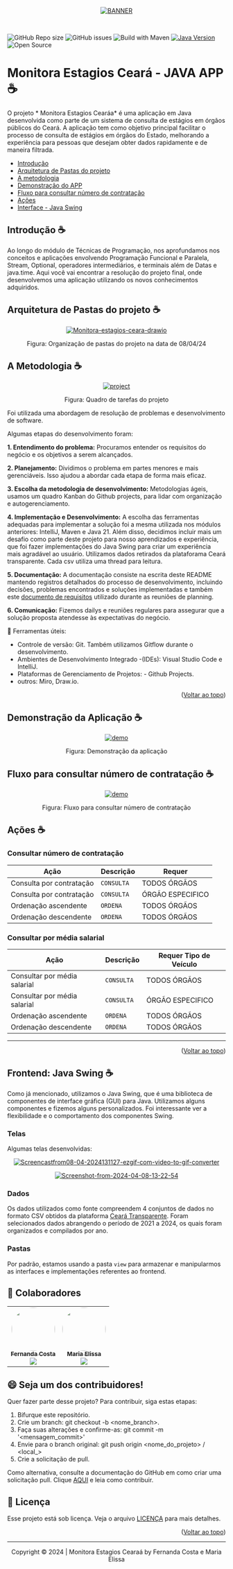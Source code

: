 <a name="readme-top"></a>

<p align="center">
   <a href="https://ibb.co/5x8R7VV"><img src="https://i.ibb.co/Kzqr1HH/BANNER.png" alt="BANNER" border="0"></a>
</p>
&nbsp;


![GitHub Repo size](https://img.shields.io/github/repo-size/fernandacostads/monitora-estagios-ceara)
![GitHub issues](https://img.shields.io/github/issues/fernandacostads/monitora-estagios-ceara)
![Build with Maven](https://img.shields.io/badge/Build%20with-Maven-brightblue)
[![Java Version](https://img.shields.io/badge/Java-21-red)](https://docs.oracle.com/javase/21/docs/api/)
![Open Source](https://img.shields.io/badge/Open%20Source-Yes-green)


# Monitora Estagios Ceará - JAVA APP ☕
O projeto * Monitora Estagios Cearáa* é uma aplicação em Java desenvolvida como parte de um sistema de consulta de estágios em órgãos públicos do Ceará. A aplicação tem como objetivo principal facilitar o processo de consulta de estágios em órgãos do Estado, melhorando a experiência para pessoas que desejam obter dados rapidamente e de maneira filtrada.

- <a href="#intro">Introdução</a>
- <a href="#arq">Arquitetura de Pastas do projeto</a>
- <a href="#meto">A metodologia</a>
- <a href="#demo">Demonstração do APP</a>
- <a href="#fluxo">Fluxo para consultar número de contratação</a>
- <a href="#acao">Ações</a>
- <a href="#front">Interface - Java Swing</a>


## Introdução ☕
<a name="intro"></a>
Ao longo do módulo de Técnicas de Programação, nos aprofundamos nos conceitos e aplicações envolvendo Programação Funcional e Paralela, Stream, Optional, operadores intermediários, e terminais além de Datas e java.time.
Aqui você vai encontrar a resolução do projeto final, onde desenvolvemos uma aplicação utilizando os novos conhecimentos adquiridos.

## Arquitetura de Pastas do projeto ☕
<p align="center">
   <a href="https://ibb.co/5kTD1x9"><img src="https://i.ibb.co/cwJ5yXv/Monitora-estagios-ceara-drawio.png" alt="Monitora-estagios-ceara-drawio" border="0"></a>
</p>
<p align="center"> Figura: Organização de pastas do projeto na data de 08/04/24</p>

## A Metodologia ☕
<a name="meto"></a>

<p align="center">
   <a href="https://ibb.co/NZJjLQs"><img src="https://i.ibb.co/bzCBrqP/project.gif" alt="project" border="0"></a>
</p>

<p align="center"> Figura: Quadro de tarefas do projeto</p>

Foi utilizada uma abordagem de resolução de problemas e desenvolvimento de software.

Algumas etapas do desenvolvimento foram:

**1. Entendimento do problema:** Procuramos entender os requisitos do negócio e os objetivos a serem alcançados.

**2. Planejamento:** Dividimos o problema em partes menores e mais gerenciáveis. Isso ajudou a abordar cada etapa de forma mais eficaz.

**3. Escolha da metodologia de desenvolvimento:** Metodologias ágeis, usamos um quadro Kanban do Github projects, para lidar com organização e autogerenciamento.

**4. Implementação e Desenvolvimento:** A escolha das ferramentas adequadas para implementar a solução foi a mesma utilizada nos módulos anteriores: IntelliJ, Maven e Java 21. Além disso,  decidimos incluir mais um desafio como parte deste projeto para nosso aprendizados e experiência, que foi fazer implementações do Java Swing para criar um experiência mais agradável ao usuário. Utilizamos dados retirados da plataforama Ceará transparente. Cada csv utiliza uma thread para leitura.

**5. Documentação:** A documentação consiste na escrita deste README mantendo registros detalhados do processo de desenvolvimento, incluindo decisões, problemas encontrados e soluções implementadas e também este [documento de requisitos](https://docs.google.com/document/d/1g_un9bowROQZlsKhvoS9jDy1s0Kkgv37IYJxxCDf-AY/edit?usp=sharing) utilizado durante as reuniões de planning.

**6. Comunicação:** Fizemos dailys e reuniões regulares para assegurar que a solução proposta atendesse às expectativas do negócio.

🧰 Ferramentas úteis:

- Controle de versão:  Git. Também utilizamos Gitflow durante o desenvolvimento.
- Ambientes de Desenvolvimento Integrado -(IDEs): Visual Studio Code e IntelliJ.
- Plataformas de Gerenciamento de Projetos: - Github Projects.
- outros: Miro, Draw.io.

<p align="right">(<a href="#readme-top">Voltar ao topo</a>)</p>

## Demonstração da Aplicação ☕
<a name="demo"></a>

 <p align="center">
  <a href="#">
   <img src="https://i.ibb.co/6B1vqvy/demo.gif" alt="demo" border="0">
  </a>
</p>

<p align="center"> Figura: Demonstração da aplicação</p>

## Fluxo para consultar número de contratação ☕
<a name="fluxo"></a>

<p align="center">
  <a href="#">
  <a href="https://ibb.co/2Ns8p8F"><img src="https://i.ibb.co/6B1vqvy/demo.gif" alt="demo" border="0"></a>
  </a>
</p>

<p align="center"> Figura: Fluxo para consultar número de contratação</p>

## Ações ☕
<a name="acao"></a>
<h3>
Consultar número de contratação
</h3>

|Ação  | Descrição | Requer                         
--------------------------------------------------------------------------------------------------------------|------------|------------------------------|
| Consulta por contratação           | `CONSULTA`    | TODOS ÓRGÃOS   |
| Consulta por contratação                 | `CONSULTA`      | ÓRGÃO ESPECIFICO  | 
| Ordenação ascendente          | `ORDENA`    | TODOS ÓRGÃOS   |
| Ordenação descendente            | `ORDENA`    | TODOS ÓRGÃOS  |

<h3>
   Consultar por média salarial
</h3>

| Ação     | Descrição | Requer Tipo de Veículo                         
|--------------------------------------------------------------------------------------------------------------|------------|------------------------------|
| Consultar por média salarial               | `CONSULTA`     | TODOS ÓRGÃOS    |
| Consultar por média salarial               | `CONSULTA`      | ÓRGÃO ESPECIFICO    | 
| Ordenação ascendente                       | `ORDENA`    | TODOS ÓRGÃOS    |
|Ordenação descendente                    | `ORDENA`    | TODOS ÓRGÃOS   |


----------------------------------------------------------------------------------------------
<p align="right">(<a href="#readme-top">Voltar ao topo</a>)</p>

##  Frontend: Java Swing ☕
<a name="front"></a>
Como já mencionado, utilizamos o  Java Swing, que é uma biblioteca de componentes de interface gráfica (GUI) para Java. Utilizamos alguns componentes e fizemos alguns personalizados. Foi interessante ver a flexibilidade e o comportamento dos componentes Swing.

### Telas
Algumas telas desenvolvidas:

<p align="center">
 <a href="https://ibb.co/kGWF5Q2"><img src="https://i.ibb.co/qDPw7kY/Screencastfrom08-04-2024131127-ezgif-com-video-to-gif-converter.gif" alt="Screencastfrom08-04-2024131127-ezgif-com-video-to-gif-converter" border="0"></a>
</p>
<p align="center">
 <a href="https://ibb.co/VVX7mRJ"><img src="https://i.ibb.co/v127YpV/Screenshot-from-2024-04-08-13-22-54.png" alt="Screenshot-from-2024-04-08-13-22-54" border="0"></a>
</p>

### Dados

Os dados utilizados como fonte compreendem 4 conjuntos de dados no formato CSV obtidos da plataforma [Ceará Transparente](https://cearatransparente.ce.gov.br/portal-da-transparencia/servidores?locale=pt-BR&__=__). Foram selecionados dados abrangendo o período de 2021 a 2024, os quais foram organizados e compilados por ano.

### Pastas

Por padrão, estamos usando a pasta `view` para armazenar e manipularmos as interfaces e implementações referentes ao frontend.


## 🤝 Colaboradores
<a name="contribua"></a>
<table align="center"><tr>
 <td align="center"><a href="https://github.com/fernandacostads" target="_blank"><img style="border-radius: 50%;" src="https://avatars.githubusercontent.com/u/59060824?v=4" width="100px;" alt=""/>
    <br />
    <sub><b>Fernanda Costa</b></sub></a>

<br />
<a href="https://www.linkedin.com/in/fernandacostads/" alt="LinkedIn">
  <img src="https://img.shields.io/badge/-Linkedin-0e76a8?style=flat-square&logo=Linkedin&logoColor=white&link=https://linkedin.com/in/fernandacostads" /></a>
</td>
    <td align="center"><a href="https://github.com/ma-elissa" target="_blank"><img style="border-radius: 50%;" src="https://avatars.githubusercontent.com/u/128258713?v=4" width="100px;" alt=""/>
    <br />
    <sub><b>Maria Elissa</b></sub></a>

<br />
<a href="https://www.linkedin.com/in/elissatavares/" alt="LinkedIn">
  <img src="https://img.shields.io/badge/-Linkedin-0e76a8?style=flat-square&logo=Linkedin&logoColor=white&link=https://linkedin.com/in/ma-elissa" /></a>
</td>
  </tr>
</table>


## 😄 Seja um dos contribuidores!
Quer fazer parte desse projeto? Para contribuir, siga estas etapas:

1. Bifurque este repositório.
2. Crie um branch: git checkout -b <nome_branch>.
3. Faça suas alterações e confirme-as: git commit -m '<mensagem_commit>'
4. Envie para o branch original: git push origin <nome_do_projeto> / <local_>
5. Crie a solicitação de pull.

Como alternativa, consulte a documentação do GitHub em como criar uma solicitação pull.
Clique [AQUI](https://opensource.guide/how-to-contribute/) e leia como contribuir.


## 📝 Licença
Esse projeto está sob licença. Veja o arquivo [LICENÇA](https://github.com/fernandacostads/monitora-estagios-ceara/blob/main/LICENSE.md) para mais detalhes.


<p align="right">(<a href="#readme-top">Voltar ao topo</a>)</p>
<hr>
<p align="center">Copyright © 2024 | Monitora Estagios Cearaá by Fernanda Costa e Maria Elissa</p>